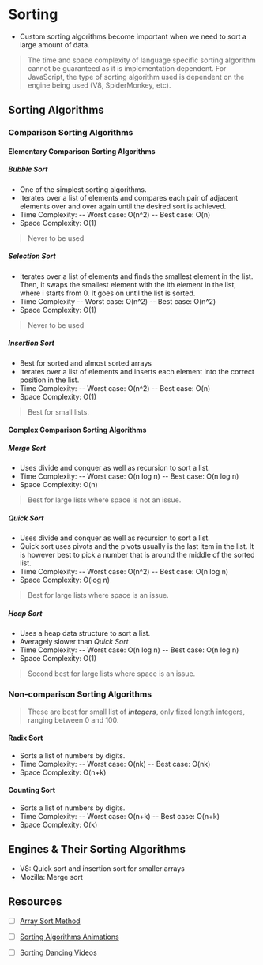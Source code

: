 # Sorting

- Custom sorting algorithms become important when we need to sort a large amount of data.

> The time and space complexity of language specific sorting algorithm cannot be guaranteed as it is implementation dependent. For JavaScript, the type of sorting algorithm used is dependent on the engine being used (V8, SpiderMonkey, etc).

## Sorting Algorithms

### Comparison Sorting Algorithms

#### Elementary Comparison Sorting Algorithms

##### Bubble Sort

- One of the simplest sorting algorithms.
- Iterates over a list of elements and compares each pair of adjacent elements over and over again until the desired sort is achieved.
- Time Complexity:
  -- Worst case: O(n^2)
  -- Best case: O(n)
- Space Complexity: O(1)

> Never to be used

##### Selection Sort

- Iterates over a list of elements and finds the smallest element in the list. Then, it swaps the smallest element with the ith element in the list, where i starts from 0. It goes on until the list is sorted.
- Time Complexity
  -- Worst case: O(n^2)
  -- Best case: O(n^2)
- Space Complexity: O(1)

> Never to be used

##### Insertion Sort

- Best for sorted and almost sorted arrays
- Iterates over a list of elements and inserts each element into the correct position in the list.
- Time Complexity:
  -- Worst case: O(n^2)
  -- Best case: O(n)
- Space Complexity: O(1)

> Best for small lists.

#### Complex Comparison Sorting Algorithms

##### Merge Sort

- Uses divide and conquer as well as recursion to sort a list.
- Time Complexity:
  -- Worst case: O(n log n)
  -- Best case: O(n log n)
- Space Complexity: O(n)

> Best for large lists where space is not an issue.

##### Quick Sort

- Uses divide and conquer as well as recursion to sort a list.
- Quick sort uses pivots and the pivots usually is the last item in the list. It is however best to pick a number that is around the middle of the sorted list.
- Time Complexity:
  -- Worst case: O(n^2)
  -- Best case: O(n log n)
- Space Complexity: O(log n)

> Best for large lists where space is an issue.

##### Heap Sort

- Uses a heap data structure to sort a list.
- Averagely slower than _Quick Sort_
- Time Complexity:
  -- Worst case: O(n log n)
  -- Best case: O(n log n)
- Space Complexity: O(1)

> Second best for large lists where space is an issue.

### Non-comparison Sorting Algorithms

> These are best for small list of **_integers_**, only fixed length integers, ranging between 0 and 100.

#### Radix Sort

- Sorts a list of numbers by digits.
- Time Complexity:
  -- Worst case: O(nk)
  -- Best case: O(nk)
- Space Complexity: O(n+k)

#### Counting Sort

- Sorts a list of numbers by digits.
- Time Complexity:
  -- Worst case: O(n+k)
  -- Best case: O(n+k)
- Space Complexity: O(k)

## Engines & Their Sorting Algorithms

- V8: Quick sort and insertion sort for smaller arrays
- Mozilla: Merge sort

## Resources

- [ ] [Array Sort Method](https://developer.mozilla.org/en-US/docs/Web/JavaScript/Reference/Global_Objects/Array/sort)

- [ ] [Sorting Algorithms Animations](https://www.toptal.com/developers/sorting-algorithms)

- [ ] [Sorting Dancing Videos](https://www.youtube.com/user/AlgoRythmics/videos)
